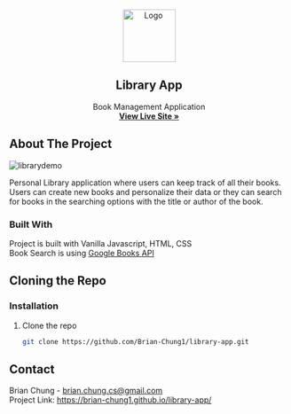 <br />
<p align="center">
  <img src="https://user-images.githubusercontent.com/65573413/114253917-544ad580-9961-11eb-8f53-68f58d501e52.png" alt="Logo" width="95" height="95">

  <h2 align="center">Library App</h1>

  <p align="center">
    Book Management Application
    <br />
      <a href="https://brian-chung1.github.io/library-app/">
        <strong>View Live Site »</strong>
      </a>
    <br />
  </p>
</p>

<!-- ABOUT THE PROJECT -->

## About The Project

![librarydemo](https://user-images.githubusercontent.com/65573413/114255243-fe7a2b80-9968-11eb-894f-8fdf745256da.gif)

Personal Library application where users can keep track of all their books. Users can create new books and personalize their data or they can search for books in the searching options with the title or author of the book.

### Built With

Project is built with Vanilla Javascript, HTML, CSS \
Book Search is using [Google Books API](https://developers.google.com/books)

## Cloning the Repo

### Installation

1.  Clone the repo
    ```sh
    git clone https://github.com/Brian-Chung1/library-app.git
    ```
    <!-- CONTACT -->

## Contact

Brian Chung - brian.chung.cs@gmail.com \
Project Link: https://brian-chung1.github.io/library-app/
